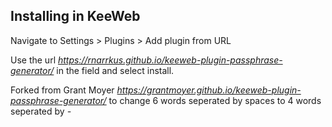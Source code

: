 ## Installing in KeeWeb

Navigate to Settings > Plugins > Add plugin from URL

Use the url *https://rnarrkus.github.io/keeweb-plugin-passphrase-generator/* in the field and select install.

Forked from Grant Moyer *https://grantmoyer.github.io/keeweb-plugin-passphrase-generator/* to change 6 words seperated by spaces to 4 words seperated by _-_
